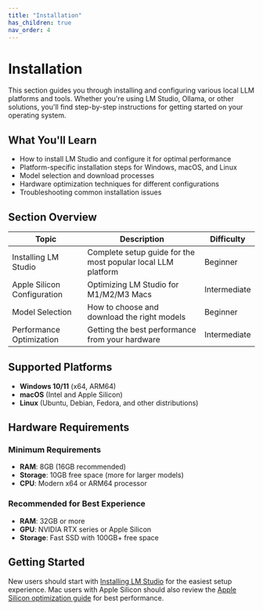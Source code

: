 ```yaml
---
title: "Installation"
has_children: true
nav_order: 4
---
```


# Installation

This section guides you through installing and configuring various local LLM platforms and tools. Whether you're using LM Studio, Ollama, or other solutions, you'll find step-by-step instructions for getting started on your operating system.

## What You'll Learn

- How to install LM Studio and configure it for optimal performance
- Platform-specific installation steps for Windows, macOS, and Linux
- Model selection and download processes
- Hardware optimization techniques for different configurations
- Troubleshooting common installation issues

## Section Overview

| Topic                       | Description                                                  | Difficulty   |
| --------------------------- | ------------------------------------------------------------ | ------------ |
| Installing LM Studio        | Complete setup guide for the most popular local LLM platform | Beginner     |
| Apple Silicon Configuration | Optimizing LM Studio for M1/M2/M3 Macs                       | Intermediate |
| Model Selection             | How to choose and download the right models                  | Beginner     |
| Performance Optimization    | Getting the best performance from your hardware              | Intermediate |

## Supported Platforms

- **Windows 10/11** (x64, ARM64)
- **macOS** (Intel and Apple Silicon)
- **Linux** (Ubuntu, Debian, Fedora, and other distributions)

## Hardware Requirements

### Minimum Requirements

- **RAM**: 8GB (16GB recommended)
- **Storage**: 10GB free space (more for larger models)
- **CPU**: Modern x64 or ARM64 processor

### Recommended for Best Experience

- **RAM**: 32GB or more
- **GPU**: NVIDIA RTX series or Apple Silicon
- **Storage**: Fast SSD with 100GB+ free space

## Getting Started

New users should start with [Installing LM Studio](05_01_installing_lm_studio.md) for the easiest setup experience. Mac users with Apple Silicon should also review the [Apple Silicon optimization guide](05_02_configuring_lm_studio_on_apple_silicon.md) for best performance.
